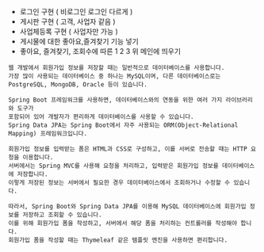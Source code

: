 - 로그인 구현 ( 비로그인 로그인 다르게 )
- 게시판 구현 ( 고객, 사업자 같음 )
- 사업체등록 구현 ( 사업자만 가능 )
- 게시물에 대한 좋아요,즐겨찾기 기능 넣기
- 좋아요, 즐겨찾기, 조회수에 따른 1 2 3 위 메인에 띄우기

```
웹 개발에서 회원가입 정보를 저장할 때는 일반적으로 데이터베이스를 사용합니다.
가장 많이 사용되는 데이터베이스 중 하나는 MySQL이며, 다른 데이터베이스로는 PostgreSQL, MongoDB, Oracle 등이 있습니다.

Spring Boot 프레임워크를 사용하면, 데이터베이스와의 연동을 위한 여러 가지 라이브러리와 도구가
포함되어 있어 개발자가 편리하게 데이터베이스를 사용할 수 있습니다.
Spring Data JPA는 Spring Boot에서 자주 사용되는 ORM(Object-Relational Mapping) 프레임워크입니다.

회원가입 정보를 입력받는 폼은 HTML과 CSS로 구성하고, 이를 서버로 전송할 때는 HTTP 요청을 이용합니다.
서버에서는 Spring MVC를 사용해 요청을 처리하고, 입력받은 회원가입 정보를 데이터베이스에 저장합니다.
이렇게 저장된 정보는 서버에서 필요한 경우 데이터베이스에서 조회하거나 수정할 수 있습니다.

따라서, Spring Boot와 Spring Data JPA를 이용해 MySQL 데이터베이스에 회원가입 정보를 저장하고 조회할 수 있습니다.
이를 위해 회원가입 폼을 작성하고, 서버에서 해당 폼을 처리하는 컨트롤러를 작성해야 합니다.
회원가입 폼을 작성할 때는 Thymeleaf 같은 템플릿 엔진을 사용하면 편리합니다.
```

